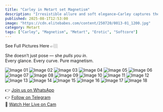 ```yaml
---
title: "Carley in Metart set Magnetism"
description: "Irresistible allure and soft elegance—Carley captures the essence of pure seduction."
published: 2025-08-1T12:53:00
image: "https://cdn.elitebabes.com/content/250720/0013-01_1200.jpg"
category: Metart
tags: ["Carley", "Magnetism", "Metart", "Erotic", "Softcore"]
---
```


See Full Pictures Here 👉🏼

She doesn’t just pose — she *pulls you in*.  
Every glance. Every curve. Pure magnetism.

![Image 01](https://cdn.elitebabes.com/content/250720/0013-01_1200.jpg)
![Image 02](https://cdn.elitebabes.com/content/250720/0013-02_1200.jpg)
![Image 03](https://cdn.elitebabes.com/content/250720/0013-03_1200.jpg)
![Image 04](https://cdn.elitebabes.com/content/250720/0013-04_1200.jpg)
![Image 05](https://cdn.elitebabes.com/content/250720/0013-05_1200.jpg)
![Image 06](https://cdn.elitebabes.com/content/250720/0013-06_1200.jpg)
![Image 07](https://cdn.elitebabes.com/content/250720/0013-07_1200.jpg)
![Image 08](https://cdn.elitebabes.com/content/250720/0013-08_1200.jpg)
![Image 09](https://cdn.elitebabes.com/content/250720/0013-09_1200.jpg)
![Image 10](https://cdn.elitebabes.com/content/250720/0013-10_1200.jpg)
![Image 11](https://cdn.elitebabes.com/content/250720/0013-11_1200.jpg)
![Image 12](https://cdn.elitebabes.com/content/250720/0013-12_1200.jpg)
![Image 13](https://cdn.elitebabes.com/content/250720/0013-13_1200.jpg)
![Image 14](https://cdn.elitebabes.com/content/250720/0013-14_1200.jpg)
![Image 15](https://cdn.elitebabes.com/content/250720/0013-15_1200.jpg)
![Image 16](https://cdn.elitebabes.com/content/250720/0013-16_1200.jpg)
![Image 17](https://cdn.elitebabes.com/content/250720/0013-17_1200.jpg)
![Image 18](https://cdn.elitebabes.com/content/250720/0013-18_1800.jpg)

👉 [Join us on WhatsApp](https://redirecting-kappa.vercel.app/)  
👉 [Follow on Telegram](https://redirecting-kappa.vercel.app/)  
🔞 [Watch Her Live on Cam](https://redirecting-kappa.vercel.app/)